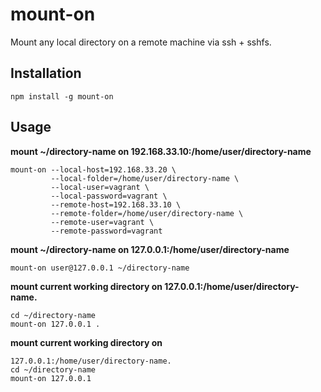 mount-on
========

Mount any local directory on a remote machine via ssh + sshfs.

## Installation

`npm install -g mount-on`

## Usage

**mount ~/directory-name on 192.168.33.10:/home/user/directory-name**

```
mount-on --local-host=192.168.33.20 \
         --local-folder=/home/user/directory-name \
         --local-user=vagrant \
         --local-password=vagrant \
         --remote-host=192.168.33.10 \
         --remote-folder=/home/user/directory-name \
         --remote-user=vagrant \
         --remote-password=vagrant
```

**mount ~/directory-name on 127.0.0.1:/home/user/directory-name**

```
mount-on user@127.0.0.1 ~/directory-name
```

**mount current working directory on 127.0.0.1:/home/user/directory-name.**

```
cd ~/directory-name
mount-on 127.0.0.1 .
```


**mount current working directory on**

```
127.0.0.1:/home/user/directory-name.
cd ~/directory-name
mount-on 127.0.0.1
```
